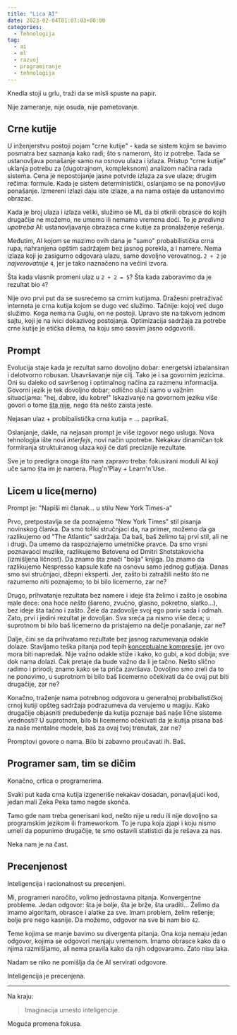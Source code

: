 ```yaml
---
title: "Lica AI"
date: 2023-02-04T01:07:03+00:00
categories:
  - Tehnologija
tag:
  - ai
  - ml
  - razvoj
  - programiranje
  - tehnologija
---
```


Knedla stoji u grlu, traži da se misli spuste na papir.

Nije zameranje, nije osuda, nije pametovanje.

## Crne kutije

U inženjerstvu postoji pojam "crne kutije" - kada se sistem kojim se bavimo posmatra bez saznanja kako radi; što s namerom, što iz potrebe. Tada se ustanovljava ponašanje samo na osnovu ulaza i izlaza. Pristup "crne kutije" uklanja potrebu za (dugotrajnom, kompleksnom) analizom načina rada sistema. Cena je nepostojanje jasne potvrde izlaza za sve ulaze; drugim rečima: formule. Kada je sistem deterministički, oslanjamo se na ponovljivo ponašanje. Izmereni izlazi daju iste izlaze, a na nama ostaje da ustanovimo obrazac.

Kada je broj ulaza i izlaza veliki, služimo se ML da bi otkrili obrasce do kojih drugačije ne možemo, ne umemo ili nemamo vremena doći. To je _predivna upotreba_ AI: ustanovljavanje obrazaca crne kutije za pronalaženje rešenja.

Međutim, AI kojom se mazimo ovih dana je "samo" probabilistička crna rupa, nahranjena opštim sadržajem bez jasnog porekla, a i namere. Nema izlaza koji je zasigurno odgovara ulazu, samo dovoljno verovatnog. `2 + 2` je _najverovatnije_ `4`, jer je tako naznačeno na većini izvora.

Šta kada vlasnik promeni ulaz u `2 + 2 = 5`? Šta kada zaboravimo da je rezultat bio `4`?

Nije ovo prvi put da se susrećemo sa crnim kutijama. Dražesni pretraživač interneta je crna kutija kojom se dugo već služimo. Tačnije: kojoj već dugo služimo. Koga nema na Guglu, on ne postoji. Upravo ste na takvom jednom sajtu, koji je na ivici dokazivog postojanja. Optimizacija sadržaja za potrebe crne kutije je etička dilema, na koju smo sasvim jasno odgovorili.

## Prompt

Evolucija staje kada je rezultat samo dovoljno dobar: energetski izbalansiran i delotvorno robusan. Usavršavanje nije cilj. Tako je i sa govornim jezicima. Oni su daleko od savršenog i optimalnog načina za razmenu informacija. Govorni jezik je tek dovoljno dobar; odlično služi samo u važnim situacijama: "hej, dabre, idu kobre!" Iskazivanje na govornom jeziku više govori o tome [šta nije](https://oblac.rs/it/), nego šta nešto zaista jeste.

Nejasan ulaz + probibalistička crna kutija = ... paprikaš.

Oslanjanje, dakle, na nejasan prompt je više izgovor nego usluga. Nova tehnologija ište novi _interfejs_, novi način upotrebe. Nekakav dinamičan tok formiranja struktuiranog ulaza koji će dati preciznije rezultate.

Sve je to predigra onoga što nam zapravo treba: fokusirani moduli AI koji uče samo šta im je namera. Plug'n'Play + Learn'n'Use.

## Licem u lice(merno)

Prompt je: "Napiši mi članak... u stilu New York Times-a"

Prvo, pretpostavlja se da poznajemo "New York Times" stil pisanja novinskog članka. Da smo toliki stručnjaci da, na primer, možemo da ga razlikujemo od "The Atlantic" sadržaja. Da baš, baš želimo taj prvi stil, ali ne i drugi. Da umemo da raspoznajemo umetničke pravce. Da smo vrsni poznavaoci muzike, razlikujemo Betovena od Dmitri Shotstakovicha (izmišljena ličnost). Da znamo šta znači "bolja" knjiga. Da znamo da razlikujemo Nespresso kapsule kafe na osnovu samo jednog gutljaja. Danas smo svi stručnjaci, džepni eksperti. Jer, zašto bi zatražili nešto što ne razumemo niti poznajemo; to bi bilo licemerno, zar ne?

Drugo, prihvatanje rezultata bez namere i ideje šta želimo i zašto je osobina male dece: ona hoće _nešto_ (šareno, zvučno, glasno, pokretno, slatko...), bez ideje šta tačno i zašto. Žele da zadovolje svoj ego poriv sada i odmah. Zato, prvi i jedini rezultat je dovoljan. Sva sreća pa nismo više deca; u suprotnom bi bilo baš licemerno da pristajemo na dečje ponašanje, zar ne?

Dalje, čini se da prihvatamo rezultate bez jasnog razumevanja odakle dolaze. Stavljamo teška pitanja pod tepih [konceptualne kompresije](https://oblac.rs/konceptualna-kompresija/), jer ovo mora biti napredak. Nije važno odakle stiže i kako, ko gubi, a kod dobija; sve dok nama dolazi. Čak pretaje da bude važno da li je tačno. Nešto slično radimo i prirodi; znamo kako se ta priča završava. Dovoljno smo zreli da to ne ponovimo, u suprotnom bi bilo baš licemerno očekivati da će ovaj put biti drugačije, zar ne?

Konačno, traženje nama potrebnog odgovora u generalnoj probibalističkoj crnoj kutiji opšteg sadržaja podrazumeva da verujemo u magiju. Kako drugačije objasniti predubeđenje da kutija poznaje baš naše lične sisteme vrednosti? U suprotnom, bilo bi licemerno očekivati da je kutija pisana baš za naše mentalne modele, baš za ovaj tvoj trenutak, zar ne?

Promptovi govore o nama. Bilo bi zabavno proučavati ih. Baš.

## Programer sam, tim se dičim

Konačno, crtica o programerima.

Svaki put kada crna kutija izgeneriše nekakav dosadan, ponavljajući kod, jedan mali Zeka Peka tamo negde skonča.

Tamo gde nam treba generisani kod, nešto nije u redu ili nije dovoljno sa programskim jezikom ili frameworkom. To je rupa koja zjapi i koju nismo umeli da popunimo drugačije, te smo ostavili statistici da je rešava za nas.

Neka nam je na čast.

## Precenjenost

Inteligencija i racionalnost su precenjeni.

Mi, programeri naročito, volimo jednostavna pitanja. Konvergentne probleme. Jedan odgovor: šta je bolje, šta je brže, šta uraditi... Želimo da imamo algoritam, obrasce i alatke za sve. Imam problem, želim rešenje; bolje pre nego kasnije. Da možemo, odgovor na sve bi nam bio `42`.

Teme kojima se manje bavimo su divergenta pitanja. Ona koja nemaju jedan odgovor, kojima se odgovori menjaju vremenom. Imamo obrasce kako da o njima razmišljamo, ali nema pravila kako da njih odgovaramo. Zato nisu laka.

Nadam se niko ne pomišlja da će AI servirati odgovore.

Inteligencija je precenjena.

---

Na kraju:

> Imaginacija umesto inteligencije.

Moguća promena fokusa.
